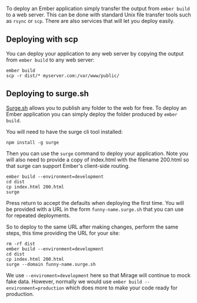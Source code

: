 To deploy an Ember application simply transfer the output from `ember build` to a web server.
This can be done with standard Unix file transfer tools such as `rsync` or `scp`.
There are also services that will let you deploy easily.

## Deploying with scp

You can deploy your application to any web server by copying the output from `ember build` to any web server:

```shell
ember build
scp -r dist/* myserver.com:/var/www/public/
```

## Deploying to surge.sh

[Surge.sh](http://surge.sh/) allows you to publish any folder to the web for free.
To deploy an Ember application you can simply deploy the folder produced by `ember build`.

You will need to have the surge cli tool installed:

```shell
npm install -g surge
```

Then you can use the `surge` command to deploy your application.
Note you will also need to provide a copy of index.html with the filename 200.html
so that surge can support Ember's client-side routing.

```shell
ember build --environment=development
cd dist
cp index.html 200.html
surge
```

Press return to accept the defaults when deploying the first time.
You will be provided with a URL in the form `funny-name.surge.sh` that you can use for repeated deployments.

So to deploy to the same URL after making changes, perform the same steps, this time providing the URL for your site:

```shell
rm -rf dist
ember build --environment=development
cd dist
cp index.html 200.html
surge --domain funny-name.surge.sh
```

We use `--enviroment=development` here so that Mirage will continue to mock fake data.  However, normally we would use `ember build --environment=production` which does more to make your code ready for production.
